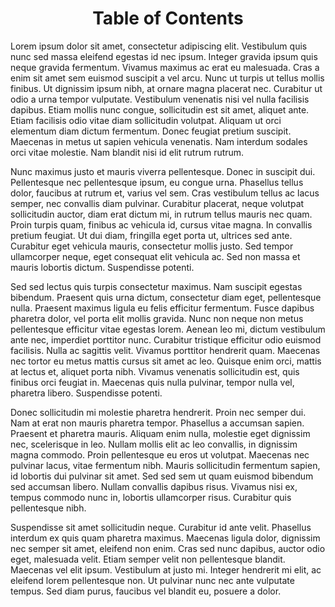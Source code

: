 # <center>Table of Contents



Lorem ipsum dolor sit amet, consectetur adipiscing elit. Vestibulum quis nunc sed massa eleifend egestas id nec ipsum. Integer gravida ipsum quis neque gravida fermentum. Vivamus maximus ac erat eu malesuada. Cras a enim sit amet sem euismod suscipit a vel arcu. Nunc ut turpis ut tellus mollis finibus. Ut dignissim ipsum nibh, at ornare magna placerat nec. Curabitur ut odio a urna tempor vulputate. Vestibulum venenatis nisi vel nulla facilisis dapibus. Etiam mollis nunc congue, sollicitudin est sit amet, aliquet ante. Etiam facilisis odio vitae diam sollicitudin volutpat. Aliquam ut orci elementum diam dictum fermentum. Donec feugiat pretium suscipit. Maecenas in metus ut sapien vehicula venenatis. Nam interdum sodales orci vitae molestie. Nam blandit nisi id elit rutrum rutrum.

Nunc maximus justo et mauris viverra pellentesque. Donec in suscipit dui. Pellentesque nec pellentesque ipsum, eu congue urna. Phasellus tellus dolor, faucibus at rutrum et, varius vel sem. Cras vestibulum tellus ac lacus semper, nec convallis diam pulvinar. Curabitur placerat, neque volutpat sollicitudin auctor, diam erat dictum mi, in rutrum tellus mauris nec quam. Proin turpis quam, finibus ac vehicula id, cursus vitae magna. In convallis pretium feugiat. Ut dui diam, fringilla eget porta ut, ultrices sed ante. Curabitur eget vehicula mauris, consectetur mollis justo. Sed tempor ullamcorper neque, eget consequat elit vehicula ac. Sed non massa et mauris lobortis dictum. Suspendisse potenti.

Sed sed lectus quis turpis consectetur maximus. Nam suscipit egestas bibendum. Praesent quis urna dictum, consectetur diam eget, pellentesque nulla. Praesent maximus ligula eu felis efficitur fermentum. Fusce dapibus pharetra dolor, vel porta elit mollis gravida. Nunc non neque non metus pellentesque efficitur vitae egestas lorem. Aenean leo mi, dictum vestibulum ante nec, imperdiet porttitor nunc. Curabitur tristique efficitur odio euismod facilisis. Nulla ac sagittis velit. Vivamus porttitor hendrerit quam. Maecenas nec tortor eu metus mattis cursus sit amet ac leo. Quisque enim orci, mattis at lectus et, aliquet porta nibh. Vivamus venenatis sollicitudin est, quis finibus orci feugiat in. Maecenas quis nulla pulvinar, tempor nulla vel, pharetra libero. Suspendisse potenti.

Donec sollicitudin mi molestie pharetra hendrerit. Proin nec semper dui. Nam at erat non mauris pharetra tempor. Phasellus a accumsan sapien. Praesent et pharetra mauris. Aliquam enim nulla, molestie eget dignissim nec, scelerisque in leo. Nullam mollis elit ac leo convallis, in dignissim magna commodo. Proin pellentesque eu eros ut volutpat. Maecenas nec pulvinar lacus, vitae fermentum nibh. Mauris sollicitudin fermentum sapien, id lobortis dui pulvinar sit amet. Sed sed sem ut quam euismod bibendum sed accumsan libero. Nullam convallis dapibus risus. Vivamus nisi ex, tempus commodo nunc in, lobortis ullamcorper risus. Curabitur quis pellentesque nibh.

Suspendisse sit amet sollicitudin neque. Curabitur id ante velit. Phasellus interdum ex quis quam pharetra maximus. Maecenas ligula dolor, dignissim nec semper sit amet, eleifend non enim. Cras sed nunc dapibus, auctor odio eget, malesuada velit. Etiam semper velit non pellentesque blandit. Maecenas vel elit ipsum. Vestibulum at justo mi. Integer hendrerit mi elit, ac eleifend lorem pellentesque non. Ut pulvinar nunc nec ante vulputate tempus. Sed diam purus, faucibus vel blandit eu, posuere a dolor. 

